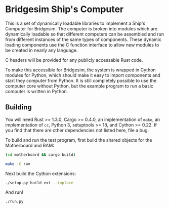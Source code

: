 # Bridgesim Ship's Computer

This is a set of dynamically loadable libraries to implement a Ship's Computer for
Bridgesim. The computer is broken into modules which are dynamically loadable so that
different computers can be assembled and run from different instances of the same types of
components. These dynamic loading components use the C function interface to allow new
modules to be created in nearly any language.

C headers will be provided for any publicly accessable Rust code.

To make this accessible for Bridgesim, the system is wrapped in Cython modules for Python,
which should make it easy to import components and start they computer from Python. It is
still completely possible to use the computer core without Python, but the example program
to run a basic computer is written in Python.

## Building

You will need Rust >= 1.3.0, Cargo >= 0.4.0, an implementation of `make`, an
implementation of `cc`, Python 3, setuptools >= 18, and Cython >= 0.22. If you find that
there are other dependencies not listed here, file a bug.

To build and run the test program, first build the shared objects for the Motherboard and
RAM:

```bash
(cd motherboard && cargo build)

make -C ram
```

Next build the Cython extensions:

```bash
./setup.py build_ext --inplace
```

And run!

```bash
./run.py
```
